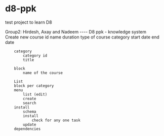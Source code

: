 # d8-ppk
test project to learn D8

Group2: Hirdesh, Axay and Nadeem  ----  D8 ppk
	- knowledge system
		Create new course
			id
			name
			duration
			type of course
			category 
			start date
			end date
			
		category
			category id
			title
		
		block
			name of the course 
		
		List
		block per category
		menu
			list (edit)
			create
			search
		install
			schema
			install	
				check for any one task
			update
		dependencies
